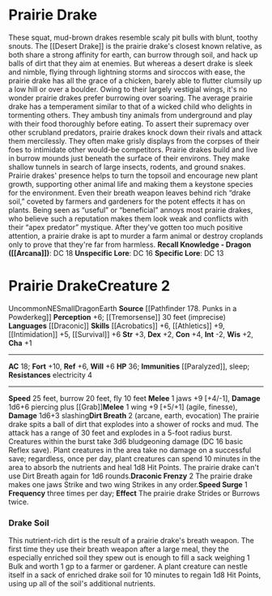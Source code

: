 ﻿---
ac: '18'
alignment: NE
all_resistance: null
burrow_speed: '20'
charisma: '+1'
climb_speed: null
constitution: '+4'
creature_ability:
- Dirt Breath
- Draconic Frenzy
- Speed Surge
creature_family: '[[DATABASE/monsterfamily/Drake|Drake]]'
description: "These squat, mud-brown drakes resemble scaly pit bulls with blunt, toothy\
  \ snouts. The [[DATABASE/monster/Desert Drake|desert drake]] is the prairie drake's\
  \ closest known relative, as both share a strong affinity for earth, can burrow\
  \ through soil, and hack up balls of dirt that they aim at enemies. But whereas\
  \ a desert drake is sleek and nimble, flying through lightning storms and siroccos\
  \ with ease, the prairie drake has all the grace of a chicken, barely able to flutter\
  \ clumsily up a low hill or over a boulder. Owing to their largely vestigial wings,\
  \ it's no wonder prairie drakes prefer burrowing over soaring.<br/><br/> The average\
  \ prairie drake has a temperament similar to that of a wicked child who delights\
  \ in tormenting others. They ambush tiny animals from underground and play with\
  \ their food thoroughly before eating. To assert their supremacy over other scrubland\
  \ predators, prairie drakes knock down their rivals and attack them mercilessly.\
  \ They often make grisly displays from the corpses of their foes to intimidate other\
  \ would-be competitors.<br/><br/> Prairie drakes build and live in burrow mounds\
  \ just beneath the surface of their environs. They make shallow tunnels in search\
  \ of large insects, rodents, and ground snakes. Prairie drakes' presence helps to\
  \ turn the topsoil and encourage new plant growth, supporting other animal life\
  \ and making them a keystone species for the environment. Even their breath weapon\
  \ leaves behind rich \u201Cdrake soil,\u201D coveted by farmers and gardeners for\
  \ the potent effects it has on plants. Being seen as \u201Cuseful\u201D or \u201C\
  beneficial\u201D annoys most prairie drakes, who believe such a reputation makes\
  \ them look weak and conflicts with their \u201Capex predator\u201D mystique. After\
  \ they've gotten too much positive attention, a prairie drake is apt to murder a\
  \ farm animal or destroy croplands only to prove that they're far from harmless.<br/><br/><b><u>Recall\
  \ Knowledge - Dragon</u> ( [[DATABASE/skill/Arcana|Arcana]] )</b>: DC 18<br/><b><u>Unspecific\
  \ Lore</u></b>: DC 16<br/><b><u>Specific Lore</u></b>: DC 13"
dexterity: '+2'
element: Earth
fly_speed: '10'
fortitude: '+10'
hardness: null
hp: '36'
id: '1928'
immunity:
- '[[DATABASE/condition/Paralyzed|paralyzed]]'
- '[[DATABASE/trait/Sleep|sleep]]'
intelligence: '-2'
land_speed: '25'
language:
- '[[DATABASE/language/Draconic|Draconic]]'
level: '2'
max_speed: '25'
name: Prairie Drake
perception: '+6'
rarity: Uncommon
reflex: '+6'
resistance:
- '[[DATABASE/trait/Electricity|electricity]] 4'
rus_type_level: null
school: null
sense:
- '[[DATABASE/monsterability/Tremorsense|tremorsense]] 30 feet (imprecise)'
size: Small
skill:
- '[[DATABASE/skill/Acrobatics|Acrobatics]] +6'
- '[[DATABASE/skill/Athletics|Athletics]] +9'
- '[[DATABASE/skill/Intimidation|Intimidation]] +5'
- '[[DATABASE/skill/Survival|Survival]] +6'
source: '[[DATABASE/source/Pathfinder 178. Punks in a Powderkeg|Pathfinder #178: Punks
  in a Powderkeg]]'
speed:
- 25 feet
- burrow 20 feet
- fly 10 feet
spell: null
strength: '+3'
strength_req: '3'
strongest_save:
- Fortitude
swim_speed: null
trait:
- '[[DATABASE/trait/Dragon|Dragon]]'
- '[[DATABASE/trait/Earth|Earth]]'
- '[[DATABASE/trait/Uncommon|Uncommon]]'
type: Creature
vision: null
weakest_save:
- Reflex
- Will
weakness: null
will: '+6'
wisdom: '+2'

---
# Prairie Drake

These squat, mud-brown drakes resemble scaly pit bulls with blunt, toothy snouts. The [[Desert Drake]] is the prairie drake's closest known relative, as both share a strong affinity for earth, can burrow through soil, and hack up balls of dirt that they aim at enemies. But whereas a desert drake is sleek and nimble, flying through lightning storms and siroccos with ease, the prairie drake has all the grace of a chicken, barely able to flutter clumsily up a low hill or over a boulder. Owing to their largely vestigial wings, it's no wonder prairie drakes prefer burrowing over soaring.
 The average prairie drake has a temperament similar to that of a wicked child who delights in tormenting others. They ambush tiny animals from underground and play with their food thoroughly before eating. To assert their supremacy over other scrubland predators, prairie drakes knock down their rivals and attack them mercilessly. They often make grisly displays from the corpses of their foes to intimidate other would-be competitors.
 Prairie drakes build and live in burrow mounds just beneath the surface of their environs. They make shallow tunnels in search of large insects, rodents, and ground snakes. Prairie drakes' presence helps to turn the topsoil and encourage new plant growth, supporting other animal life and making them a keystone species for the environment. Even their breath weapon leaves behind rich “drake soil,” coveted by farmers and gardeners for the potent effects it has on plants. Being seen as “useful” or “beneficial” annoys most prairie drakes, who believe such a reputation makes them look weak and conflicts with their “apex predator” mystique. After they've gotten too much positive attention, a prairie drake is apt to murder a farm animal or destroy croplands only to prove that they're far from harmless.
**Recall Knowledge - Dragon ([[Arcana]])**: DC 18
**Unspecific Lore**: DC 16
**Specific Lore**: DC 13

# Prairie Drake<span class="item-type">Creature 2</span>

<span class="trait-uncommon item-trait">Uncommon</span><span class="trait-alignment item-trait">NE</span><span class="trait-size item-trait">Small</span><span class="item-trait">Dragon</span><span class="item-trait">Earth</span>
**Source** [[Pathfinder 178. Punks in a Powderkeg]]
**Perception** +6; [[Tremorsense]] 30 feet (imprecise)
**Languages** [[Draconic]]
**Skills** [[Acrobatics]] +6, [[Athletics]] +9, [[Intimidation]] +5, [[Survival]] +6
**Str** +3, **Dex** +2, **Con** +4, **Int** -2, **Wis** +2, **Cha** +1

---
**AC** 18; **Fort** +10, **Ref** +6, **Will** +6
**HP** 36; **Immunities** [[Paralyzed]], sleep; **Resistances** electricity 4

---
**Speed** 25 feet, burrow 20 feet, fly 10 feet
<span class="in-box-ability">**Melee** <span class="action-icon">1</span> jaws +9 [+4/-1], **Damage** 1d6+6 piercing plus [[Grab]]</span><span class="in-box-ability">**Melee** <span class="action-icon">1</span> wing +9 [+5/+1] (agile, finesse), **Damage** 1d6+3 slashing</span><span class="in-box-ability">**Dirt Breath** <span class="action-icon">2</span> (arcane, earth, evocation) The prairie drake spits a ball of dirt that explodes into a shower of rocks and mud. The attack has a range of 30 feet and explodes in a 5-foot radius burst. Creatures within the burst take 3d6 bludgeoning damage (DC 16 basic Reflex save). Plant creatures in the area take no damage on a successful save; regardless, once per day, plant creatures can spend 10 minutes in the area to absorb the nutrients and heal 1d8 Hit Points. The prairie drake can't use Dirt Breath again for 1d6 rounds.</span><span class="in-box-ability">**Draconic Frenzy** <span class="action-icon">2</span> The prairie drake makes one jaws Strike and two wing Strikes in any order.</span><span class="in-box-ability">**Speed Surge** <span class="action-icon">1</span> **Frequency** three times per day; **Effect** The prairie drake Strides or Burrows twice.</span>

###  Drake Soil

This nutrient-rich dirt is the result of a prairie drake's breath weapon. The first time they use their breath weapon after a large meal, they the especially enriched soil they spew out is enough to fill a sack weighing 1 Bulk and worth 1 gp to a farmer or gardener. A plant creature can nestle itself in a sack of enriched drake soil for 10 minutes to regain 1d8 Hit Points, using up all of the soil's additional nutrients.